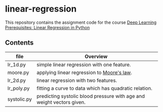 # linear-regression
This repository contains the assignment code for the course [Deep Learning Prerequisites: Linear Regression in Python](https://www.udemy.com/data-science-linear-regression-in-python/)

## Contents
file | Overview
--- | --- |
lr_1d.py | simple linear regression with one feature.
moore.py | applying linear regression to [Moore's law](https://en.wikipedia.org/wiki/Moore%27s_law).
lr_2d.py | linear regression with two features.
lr_poly.py | fitting a curve to data which has quadratic relation.
systolic.py | predicting systolic blood pressure with age and weight vectors given.
